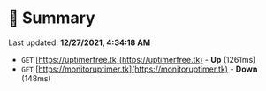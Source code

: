 # 📖 Summary
Last updated: **12/27/2021, 4:34:18 AM**

- `GET` [https://uptimerfree.tk](https://uptimerfree.tk) - **Up** (1261ms)
- `GET` [https://monitoruptimer.tk](https://monitoruptimer.tk) - **Down** (148ms)
